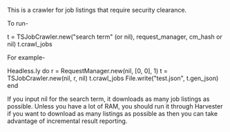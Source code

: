 This is a crawler for job listings that require security clearance.

To run-

t = TSJobCrawler.new("search term" (or nil), request_manager, cm_hash or nil)
t.crawl_jobs


For example-

Headless.ly do
  r = RequestManager.new(nil, [0, 0], 1)
  t = TSJobCrawler.new(nil, r, nil)
  t.crawl_jobs
  File.write("test.json", t.gen_json)
end


If you input nil for the search term, it downloads as many job listings as
possible. Unless you have a lot of RAM, you should run it through Harvester if
you want to download as many listings as possible as then you can take
advantage of incremental result reporting.
